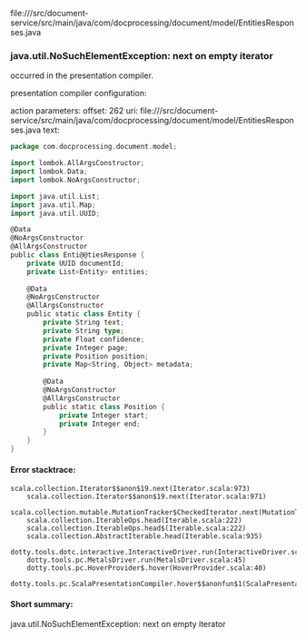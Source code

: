 file://<WORKSPACE>/src/document-service/src/main/java/com/docprocessing/document/model/EntitiesResponses.java
### java.util.NoSuchElementException: next on empty iterator

occurred in the presentation compiler.

presentation compiler configuration:


action parameters:
offset: 262
uri: file://<WORKSPACE>/src/document-service/src/main/java/com/docprocessing/document/model/EntitiesResponses.java
text:
```scala
package com.docprocessing.document.model;

import lombok.AllArgsConstructor;
import lombok.Data;
import lombok.NoArgsConstructor;

import java.util.List;
import java.util.Map;
import java.util.UUID;

@Data
@NoArgsConstructor
@AllArgsConstructor
public class Enti@@tiesResponse {
    private UUID documentId;
    private List<Entity> entities;
    
    @Data
    @NoArgsConstructor
    @AllArgsConstructor
    public static class Entity {
        private String text;
        private String type;
        private Float confidence;
        private Integer page;
        private Position position;
        private Map<String, Object> metadata;
        
        @Data
        @NoArgsConstructor
        @AllArgsConstructor
        public static class Position {
            private Integer start;
            private Integer end;
        }
    }
}

```



#### Error stacktrace:

```
scala.collection.Iterator$$anon$19.next(Iterator.scala:973)
	scala.collection.Iterator$$anon$19.next(Iterator.scala:971)
	scala.collection.mutable.MutationTracker$CheckedIterator.next(MutationTracker.scala:76)
	scala.collection.IterableOps.head(Iterable.scala:222)
	scala.collection.IterableOps.head$(Iterable.scala:222)
	scala.collection.AbstractIterable.head(Iterable.scala:935)
	dotty.tools.dotc.interactive.InteractiveDriver.run(InteractiveDriver.scala:164)
	dotty.tools.pc.MetalsDriver.run(MetalsDriver.scala:45)
	dotty.tools.pc.HoverProvider$.hover(HoverProvider.scala:40)
	dotty.tools.pc.ScalaPresentationCompiler.hover$$anonfun$1(ScalaPresentationCompiler.scala:376)
```
#### Short summary: 

java.util.NoSuchElementException: next on empty iterator